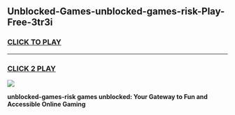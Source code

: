 
## Unblocked-Games-unblocked-games-risk-Play-Free-3tr3i
<h3>
<a href="https://premium76.site?title=unblocked-games-risk&ref=22A">CLICK TO PLAY</a></h3>
<hr>

<h3>
<a href="https://premium76.site?title=unblocked-games-risk&ref=22A">CLICK 2 PLAY</a>
  
</h3>

<a href="https://premium76.site?title=unblocked-games-risk&ref=22A"><img src="https://clearcache.store/games.png"></a>


**unblocked-games-risk games unblocked: Your Gateway to Fun and Accessible Online Gaming**

